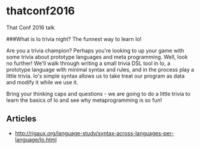# thatconf2016
That Conf 2016 talk


###What is Io trivia night? The funnest way to learn Io!

Are you a trivia champion? Perhaps you're looking to up your game with some trivia about prototype languages and meta programming. Well, look no further! We'll walk through writing a small trivia DSL tool in Io, a prototype language with minimal syntax and rules, and in the process play a little trivia. Io's simple syntax allows us to take treat our program as data and modify it while we use it.  

Bring your thinking caps and questions - we are going to do a little trivia to learn the basics of Io and see why metaprogramming is so fun! 

## Articles

* http://rigaux.org/language-study/syntax-across-languages-per-language/Io.html
